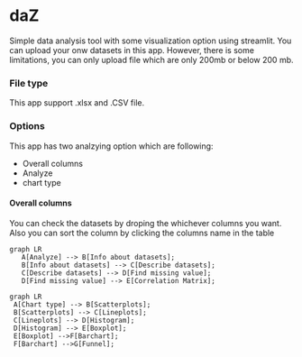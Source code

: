 # daZ
Simple data analysis tool with some visualization option using streamlit.
You can upload your onw datasets in this app. However, there is some limitations, you can only upload file which are only 200mb or below 200 mb.  
### File type
This app support .xlsx and .CSV file. 

### Options 
This app has  two analzying option which are following:
- Overall columns
 - Analyze
 - chart type
#### Overall columns
You can check the datasets by droping the whichever columns you want. Also you can sort the column by clicking the columns name in the table 

```mermaid
graph LR
   A[Analyze] --> B[Info about datasets];
   B[Info about datasets] --> C[Describe datasets];
   C[Describe datasets] --> D[Find missing value];
   D[Find missing value] --> E[Correlation Matrix];

```
```mermaid
graph LR
 A[Chart type] --> B[Scatterplots];
 B[Scatterplots] --> C[Lineplots];
 C[Lineplots] --> D[Histogram]; 
 D[Histogram] --> E[Boxplot];
 E[Boxplot] -->F[Barchart];
 F[Barchart] -->G[Funnel];
 
```
